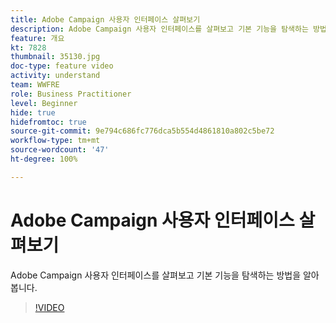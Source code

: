 ```yaml
---
title: Adobe Campaign 사용자 인터페이스 살펴보기
description: Adobe Campaign 사용자 인터페이스를 살펴보고 기본 기능을 탐색하는 방법을 알아봅니다.
feature: 개요
kt: 7828
thumbnail: 35130.jpg
doc-type: feature video
activity: understand
team: WWFRE
role: Business Practitioner
level: Beginner
hide: true
hidefromtoc: true
source-git-commit: 9e794c686fc776dca5b554d4861810a802c5be72
workflow-type: tm+mt
source-wordcount: '47'
ht-degree: 100%

---
```


# Adobe Campaign 사용자 인터페이스 살펴보기

Adobe Campaign 사용자 인터페이스를 살펴보고 기본 기능을 탐색하는 방법을 알아봅니다.

>[!VIDEO](https://video.tv.adobe.com/v/35130?quality=12)
